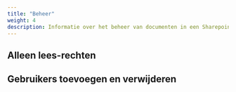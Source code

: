 ```yaml
---
title: "Beheer"   
weight: 4    
description: Informatie over het beheer van documenten in een Sharepoint site
---
```




## Alleen lees-rechten


## Gebruikers toevoegen en verwijderen

